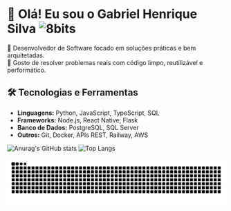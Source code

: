 # 👋 Olá! Eu sou o Gabriel Henrique Silva ![8bits](https://github.com/user-attachments/assets/15f48e28-75f1-42c8-bb8e-573808c03598)

🎯 Desenvolvedor de Software focado em soluções práticas e bem arquitetadas.<br>
🧩 Gosto de resolver problemas reais com código limpo, reutilizável e performático.

## 🛠️ Tecnologias e Ferramentas

- **Linguagens:** Python, JavaScript, TypeScript, SQL
- **Frameworks:** Node.js, React Native, Flask 
- **Banco de Dados:** PostgreSQL, SQL Server
- **Outros:** Git, Docker, APIs REST, Railway, AWS

![Anurag's GitHub stats](https://github-readme-stats.vercel.app/api?username=cjdotcom&show_icons=true&theme=transparent&hide_title=true)
![Top Langs](https://github-readme-stats.vercel.app/api/top-langs/?username=cjdotcom&layout=compact&theme=transparent&hide_title=true)

<picture align="center">
  <source media="(prefers-color-scheme: dark)" srcset="https://raw.githubusercontent.com/cjdotcom/cjdotcom/output/github-contribution-grid-snake-dark.svg">
  <source media="(prefers-color-scheme: light)" srcset="https://raw.githubusercontent.com/cjdotcom/cjdotcom/output/github-contribution-grid-snake-dark.svg">
  <img align="center" alt="github contribution grid snake animation" src="https://raw.githubusercontent.com/cjdotcom/cjdotcom/output/github-contribution-grid-snake.svg">
</picture>
